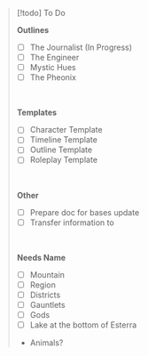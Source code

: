 

> [!todo] To Do
><br>
>
> **Outlines**
> - [ ] The Journalist (In Progress)
> - [ ] The Engineer
> - [ ] Mystic Hues
> - [ ] The Pheonix
> <br>
>
> **Templates**
> - [ ] Character Template
> - [ ] Timeline Template
> - [ ] Outline Template
> - [ ] Roleplay Template
> <br>
> 
> **Other** 
> - [ ] Prepare doc for bases update
> - [ ] Transfer information to 
> <br>
>
> **Needs Name**
> - [ ] Mountain
> - [ ] Region
> - [ ] Districts
> - [ ] Gauntlets
> - [ ] Gods
> - [ ] Lake at the bottom of Esterra
> 
> - Animals?



